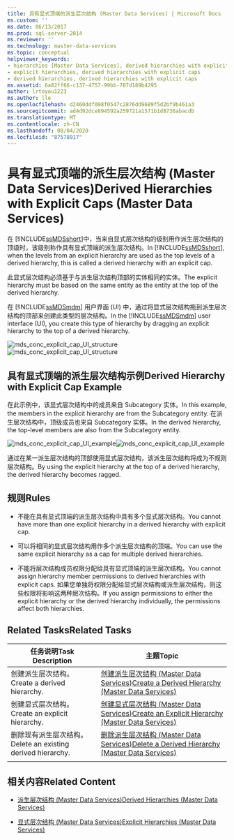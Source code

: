 ```yaml
---
title: 具有显式顶端的派生层次结构 (Master Data Services) | Microsoft Docs
ms.custom: ''
ms.date: 06/13/2017
ms.prod: sql-server-2014
ms.reviewer: ''
ms.technology: master-data-services
ms.topic: conceptual
helpviewer_keywords:
- hierarchies [Master Data Services], derived hierarchies with explicit caps
- explicit hierarchies, derived hierarchies with explicit caps
- derived hierarchies, derived hierarchies with explicit caps
ms.assetid: 6a82ff66-c137-4757-99bb-787d189b4295
author: lrtoyou1223
ms.author: lle
ms.openlocfilehash: d2460ddf098f0547c2876dd9689f5d2bf9b461a3
ms.sourcegitcommit: ad4d92dce894592a259721a1571b1d8736abacdb
ms.translationtype: MT
ms.contentlocale: zh-CN
ms.lasthandoff: 08/04/2020
ms.locfileid: "87578917"
---
```

# <a name="derived-hierarchies-with-explicit-caps-master-data-services"></a><span data-ttu-id="cc411-102">具有显式顶端的派生层次结构 (Master Data Services)</span><span class="sxs-lookup"><span data-stu-id="cc411-102">Derived Hierarchies with Explicit Caps (Master Data Services)</span></span>
  <span data-ttu-id="cc411-103">在 [!INCLUDE[ssMDSshort](../includes/ssmdsshort-md.md)]中，当来自显式层次结构的级别用作派生层次结构的顶级时，该级别称作具有显式顶端的派生层次结构。</span><span class="sxs-lookup"><span data-stu-id="cc411-103">In [!INCLUDE[ssMDSshort](../includes/ssmdsshort-md.md)], when the levels from an explicit hierarchy are used as the top levels of a derived hierarchy, this is called a derived hierarchy with an explicit cap.</span></span>

 <span data-ttu-id="cc411-104">此显式层次结构必须基于与派生层次结构顶部的实体相同的实体。</span><span class="sxs-lookup"><span data-stu-id="cc411-104">The explicit hierarchy must be based on the same entity as the entity at the top of the derived hierarchy.</span></span>

 <span data-ttu-id="cc411-105">在 [!INCLUDE[ssMDSmdm](../includes/ssmdsmdm-md.md)] 用户界面 (UI) 中，通过将显式层次结构拖到派生层次结构的顶部来创建此类型的层次结构。</span><span class="sxs-lookup"><span data-stu-id="cc411-105">In the [!INCLUDE[ssMDSmdm](../includes/ssmdsmdm-md.md)] user interface (UI), you create this type of hierarchy by dragging an explicit hierarchy to the top of a derived hierarchy.</span></span>

 <span data-ttu-id="cc411-106">![mds_conc_explicit_cap_UI_structure](../../2014/master-data-services/media/mds-conc-explicit-cap-ui-structure.gif "mds_conc_explicit_cap_UI_structure")</span><span class="sxs-lookup"><span data-stu-id="cc411-106">![mds_conc_explicit_cap_UI_structure](../../2014/master-data-services/media/mds-conc-explicit-cap-ui-structure.gif "mds_conc_explicit_cap_UI_structure")</span></span>

## <a name="derived-hierarchy-with-explicit-cap-example"></a><span data-ttu-id="cc411-107">具有显式顶端的派生层次结构示例</span><span class="sxs-lookup"><span data-stu-id="cc411-107">Derived Hierarchy with Explicit Cap Example</span></span>
 <span data-ttu-id="cc411-108">在此示例中，该显式层次结构中的成员来自 Subcategory 实体。</span><span class="sxs-lookup"><span data-stu-id="cc411-108">In this example, the members in the explicit hierarchy are from the Subcategory entity.</span></span> <span data-ttu-id="cc411-109">在派生层次结构中，顶级成员也来自 Subcategory 实体。</span><span class="sxs-lookup"><span data-stu-id="cc411-109">In the derived hierarchy, the top-level members are also from the Subcategory entity.</span></span>

 <span data-ttu-id="cc411-110">![mds_conc_explicit_cap_UI_example](../../2014/master-data-services/media/mds-conc-explicit-cap-ui-example.gif "mds_conc_explicit_cap_UI_example")</span><span class="sxs-lookup"><span data-stu-id="cc411-110">![mds_conc_explicit_cap_UI_example](../../2014/master-data-services/media/mds-conc-explicit-cap-ui-example.gif "mds_conc_explicit_cap_UI_example")</span></span>

 <span data-ttu-id="cc411-111">通过在某一派生层次结构的顶部使用显式层次结构，该派生层次结构将成为不规则层次结构。</span><span class="sxs-lookup"><span data-stu-id="cc411-111">By using the explicit hierarchy at the top of a derived hierarchy, the derived hierarchy becomes ragged.</span></span>

## <a name="rules"></a><span data-ttu-id="cc411-112">规则</span><span class="sxs-lookup"><span data-stu-id="cc411-112">Rules</span></span>

-   <span data-ttu-id="cc411-113">不能在具有显式顶端的派生层次结构中具有多个显式层次结构。</span><span class="sxs-lookup"><span data-stu-id="cc411-113">You cannot have more than one explicit hierarchy in a derived hierarchy with explicit cap.</span></span>

-   <span data-ttu-id="cc411-114">可以将相同的显式层次结构用作多个派生层次结构的顶端。</span><span class="sxs-lookup"><span data-stu-id="cc411-114">You can use the same explicit hierarchy as a cap for multiple derived hierarchies.</span></span>

-   <span data-ttu-id="cc411-115">不能将层次结构成员权限分配给具有显式顶端的派生层次结构。</span><span class="sxs-lookup"><span data-stu-id="cc411-115">You cannot assign hierarchy member permissions to derived hierarchies with explicit caps.</span></span> <span data-ttu-id="cc411-116">如果您单独将权限分配给显式层次结构或派生层次结构，则这些权限将影响这两种层次结构。</span><span class="sxs-lookup"><span data-stu-id="cc411-116">If you assign permissions to either the explicit hierarchy or the derived hierarchy individually, the permissions affect both hierarchies.</span></span>

## <a name="related-tasks"></a><span data-ttu-id="cc411-117">Related Tasks</span><span class="sxs-lookup"><span data-stu-id="cc411-117">Related Tasks</span></span>

|<span data-ttu-id="cc411-118">任务说明</span><span class="sxs-lookup"><span data-stu-id="cc411-118">Task Description</span></span>|<span data-ttu-id="cc411-119">主题</span><span class="sxs-lookup"><span data-stu-id="cc411-119">Topic</span></span>|
|----------------------|-----------|
|<span data-ttu-id="cc411-120">创建派生层次结构。</span><span class="sxs-lookup"><span data-stu-id="cc411-120">Create a derived hierarchy.</span></span>|[<span data-ttu-id="cc411-121">创建派生层次结构 (Master Data Services)</span><span class="sxs-lookup"><span data-stu-id="cc411-121">Create a Derived Hierarchy &#40;Master Data Services&#41;</span></span>](create-a-derived-hierarchy-master-data-services.md)|
|<span data-ttu-id="cc411-122">创建显式层次结构。</span><span class="sxs-lookup"><span data-stu-id="cc411-122">Create an explicit hierarchy.</span></span>|[<span data-ttu-id="cc411-123">创建显式层次结构 (Master Data Services)</span><span class="sxs-lookup"><span data-stu-id="cc411-123">Create an Explicit Hierarchy &#40;Master Data Services&#41;</span></span>](../../2014/master-data-services/create-an-explicit-hierarchy-master-data-services.md)|
|<span data-ttu-id="cc411-124">删除现有派生层次结构。</span><span class="sxs-lookup"><span data-stu-id="cc411-124">Delete an existing derived hierarchy.</span></span>|[<span data-ttu-id="cc411-125">删除派生层次结构 (Master Data Services)</span><span class="sxs-lookup"><span data-stu-id="cc411-125">Delete a Derived Hierarchy &#40;Master Data Services&#41;</span></span>](../../2014/master-data-services/delete-a-derived-hierarchy-master-data-services.md)|
|||

## <a name="related-content"></a><span data-ttu-id="cc411-126">相关内容</span><span class="sxs-lookup"><span data-stu-id="cc411-126">Related Content</span></span>

-   [<span data-ttu-id="cc411-127">派生层次结构 (Master Data Services)</span><span class="sxs-lookup"><span data-stu-id="cc411-127">Derived Hierarchies &#40;Master Data Services&#41;</span></span>](../../2014/master-data-services/derived-hierarchies-master-data-services.md)

-   [<span data-ttu-id="cc411-128">显式层次结构 (Master Data Services)</span><span class="sxs-lookup"><span data-stu-id="cc411-128">Explicit Hierarchies &#40;Master Data Services&#41;</span></span>](../../2014/master-data-services/explicit-hierarchies-master-data-services.md)


